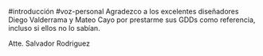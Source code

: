 #introducción #voz-personal 
Agradezco a los excelentes diseñadores Diego Valderrama y Mateo Cayo por prestarme sus GDDs como referencia, incluso si ellos no lo sabían.

Atte. Salvador Rodriguez
